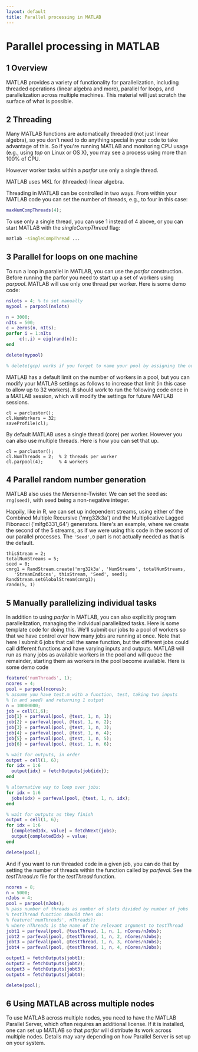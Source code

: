 ```yaml
---
layout: default
title: Parallel processing in MATLAB
---
```


# Parallel processing in MATLAB

## 1 Overview

MATLAB provides a variety of functionality for parallelization, including threaded operations (linear algebra and more), parallel for loops, and parallelization across multiple machines. This material will just scratch the surface of what is possible.

## 2 Threading

Many MATLAB functions are automatically threaded (not just linear
algebra), so you don't need to do anything special in your code to
take advantage of this. 
So if you're running MATLAB and monitoring CPU usage (e.g., using
*top* on Linux or OS X), you may see a process using more than 100% of CPU. 

However
worker tasks within a *parfor* use only a single thread. 

MATLAB uses MKL for (threaded) linear algebra. 

Threading in MATLAB can be controlled
in two ways. From within your MATLAB code you can set the number of
threads, e.g., to four in this case:

```matlab
maxNumCompThreads(4);
```

To use only a single thread, you can use 1 instead of 4 above, or
you can start MATLAB with the *singleCompThread* flag:

```bash
matlab -singleCompThread ...
```


## 3 Parallel for loops on one machine

To run a loop in parallel in MATLAB, you can use the *parfor*
construction.  Before running the parfor you
need to start up a set of workers using *parpool*. MATLAB will use only  one thread
per worker. 
Here is some demo code:

```matlab
nslots = 4; % to set manually
mypool = parpool(nslots) 

n = 3000;
nIts = 500;
c = zeros(n, nIts);
parfor i = 1:nIts
     c(:,i) = eig(rand(n)); 
end

delete(mypool)

% delete(gcp) works if you forget to name your pool by assigning the output of parpool to a variable
```

MATLAB has a default limit on the number of workers in a pool, but you can modify your MATLAB settings  as follows to increase that limit (in this case to allow up to 32 workers). It should work to run the following code once in a MATLAB session, which will modify the settings for future MATLAB sessions.

```
cl = parcluster();
cl.NumWorkers = 32;
saveProfile(cl);
```

By default MATLAB uses a single thread (core) per worker. However you can also use multiple threads. Here is how you can set that up.

```
cl = parcluster();
cl.NumThreads = 2;  % 2 threads per worker
cl.parpool(4);      % 4 workers
```

## 4 Parallel random number generation

MATLAB also uses the Mersenne-Twister. We can set the seed as: `rng(seed)`,
with seed being a non-negative integer. 

Happily, like in R, we can set up independent streams, using either of
the Combined Multiple Recursive ('mrg32k3a') and the Multiplicative
Lagged Fibonacci ('mlfg6331_64') generators. Here's an example, where
we create the second of the 5 streams, as if we were using this code
in the second of our parallel processes. The `'Seed',0` part
is not actually needed as that is the default.

```
thisStream = 2;
totalNumStreams = 5;
seed = 0;
cmrg1 = RandStream.create('mrg32k3a', 'NumStreams', totalNumStreams, 
   'StreamIndices', thisStream, 'Seed', seed); 
RandStream.setGlobalStream(cmrg1);
randn(5, 1)
```


## 5 Manually parallelizing individual tasks

In addition to using *parfor* in MATLAB, you can also explicitly program parallelization, managing the individual
parallelized tasks. Here is some template code for doing this. We'll
submit our jobs to a pool of workers so that we have control over
how many jobs are running at once. Note that here I submit 6 jobs
that call the same function, but the different jobs could call different
functions and have varying inputs and outputs. MATLAB will run as
many jobs as available workers in the pool and will queue the remainder,
starting them as workers in the pool become available. Here is
some demo code

```matlab
feature('numThreads', 1); 
ncores = 4;
pool = parpool(ncores); 
% assume you have test.m with a function, test, taking two inputs 
% (n and seed) and returning 1 output
n = 10000000;
job = cell(1,6); 
job{1} = parfeval(pool, @test, 1, n, 1);  
job{2} = parfeval(pool, @test, 1, n, 2);  
job{3} = parfeval(pool, @test, 1, n, 3);  
job{4} = parfeval(pool, @test, 1, n, 4);  
job{5} = parfeval(pool, @test, 1, n, 5);  
job{6} = parfeval(pool, @test, 1, n, 6);  

% wait for outputs, in order
output = cell(1, 6);
for idx = 1:6
  output{idx} = fetchOutputs(job{idx});
end 

% alternative way to loop over jobs:
for idx = 1:6
  jobs(idx) = parfeval(pool, @test, 1, n, idx); 
end 

% wait for outputs as they finish
output = cell(1, 6);
for idx = 1:6
  [completedIdx, value] = fetchNext(jobs);
  output{completedIdx} = value;
end 

delete(pool);
```

And if you want to run threaded code in a given job, you can do that
by setting the number of threads within the function called by *parfeval*.
See the *testThread.m* file  for the *testThread*
function.

```matlab
ncores = 8;
n = 5000;
nJobs = 4;
pool = parpool(nJobs);
% pass number of threads as number of slots divided by number of jobs
% testThread function should then do: 
% feature('numThreads', nThreads);
% where nThreads is the name of the relevant argument to testThread
jobt1 = parfeval(pool, @testThread, 1, n, 1, nCores/nJobs);
jobt2 = parfeval(pool, @testThread, 1, n, 2, nCores/nJobs);
jobt3 = parfeval(pool, @testThread, 1, n, 3, nCores/nJobs);
jobt4 = parfeval(pool, @testThread, 1, n, 4, nCores/nJobs);

output1 = fetchOutputs(jobt1);
output2 = fetchOutputs(jobt2);
output3 = fetchOutputs(jobt3);
output4 = fetchOutputs(jobt4);

delete(pool);
```


## 6 Using MATLAB across multiple nodes

To use MATLAB across multiple nodes, you need to have the MATLAB Parallel Server, which often requires an additional license. If it is installed, one can set up MATLAB so that *parfor* will distribute its work across multiple nodes. Details may vary depending on how Parallel Server is set up on your system. 

